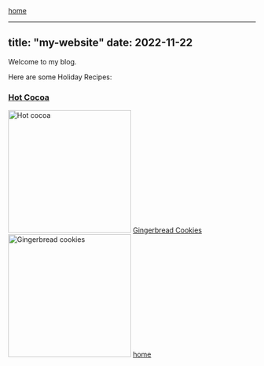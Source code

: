 <a href="https://gabrielyturaldi.github.io/my-github-site/">
  home
</a>

---
title: "my-website"
date: 2022-11-22
---
Welcome to my blog.

Here are some Holiday Recipes:

<h3>
  <a href="https://stripedspatula.com/peppermint-hot-chocolate/">
  Hot Cocoa
  </a>
</h3>
  <image width="250px" alt="Hot cocoa" src="https://user-images.githubusercontent.com/118770239/205128629-45b953bc-f0b0-481b-b11d-d60bc62866a6.png"
<h3>
  <a href="https://sallysbakingaddiction.com/best-gingerbread-cookies/">
  Gingerbread Cookies
  </a>
</h3>

  <image width="250px" alt="Gingerbread cookies" src="https://user-images.githubusercontent.com/118770239/205130070-6d01f7d2-d593-48df-9575-570684a9920a.png">
  
<a href="https://gabrielyturaldi.github.io/my-github-site/">
  home
</a>
